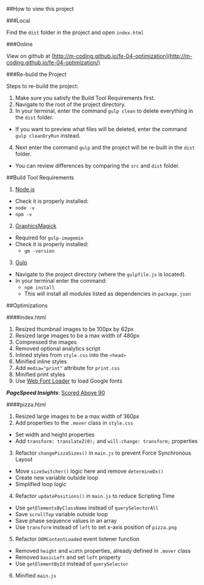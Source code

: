 ##How to view this project

###Local

Find the `dist` folder in the project and open `index.html`

###Online

View on github at [http://m-coding.github.io/fe-04-optimization](http://m-coding.github.io/fe-04-optimization/)

###Re-build the Project

Steps to re-build the project:

1. Make sure you satisfy the Build Tool Requirements first.
2. Navigate to the root of the project directory.
3. In your terminal, enter the command `gulp clean` to delete everything in the `dist` folder.
  * If you want to preview what files will be deleted, enter the command `gulp cleanDryRun` instead.
4. Next enter the command `gulp` and the project will be re-built in the `dist` folder.
  * You can review differences by comparing the `src` and `dist` folder.

##Build Tool Requirements

1. [Node.js](https://nodejs.org/en/download/)
  * Check it is properly installed:
  * `node -v`
  * `npm -v`
2. [GraphicsMagick](http://www.graphicsmagick.org/download.html)
  * Required for `gulp-imagemin`
  * Check it is properly installed:
    * `gm -version`
3. [Gulp](https://github.com/gulpjs/gulp/blob/master/docs/getting-started.md)
  * Navigate to the project directory (where the `gulpfile.js` is located).
  * In your terminal enter the command:
    * `npm install`
    * This will install all modules listed as dependencies in `package.json`

##Optimizations

####index.html

1. Resized thumbnail images to be 100px by 62px
2. Resized large images to be a max width of 480px
3. Compressed the images
4. Removed optional analytics script
5. Inlined styles from `style.css` into the `<head>`
6. Minified inline styles
7. Add `media="print"` attribute for `print.css`
8. Minified print styles
9. Use [Web Font Loader](https://github.com/typekit/webfontloader) to load Google fonts

**_PageSpeed Insights_**: [Scored Above 90](https://developers.google.com/speed/pagespeed/insights/?url=http%3A%2F%2Fm-coding.github.io%2Ffe-04-optimization%2F&tab=desktop)

####pizza.html

1. Resized large images to be a max width of 360px
2. Add properties to the `.mover` class in `style.css`
  * Set width and height properties
  * Add `transform: translateZ(0);` and `will-change: transform;` properties
3. Refactor `changePizzaSizes()` in `main.js` to prevent Force Synchronous Layout
  * Move `sizeSwitcher()` logic here and remove `determineDx()`
  * Create new variable outside loop
  * Simplified loop logic
4. Refactor `updatePositions()` in `main.js` to reduce Scripting Time
  * Use `getElementsByClassName` instead of `querySelectorAll`
  * Save `scrollTop` variable outside loop
  * Save phase sequence values in an array
  * Use `transform` instead of `left` to set x-axis position of `pizza.png`
5. Refactor `DOMContentLoaded` event listener function
  * Removed `height` and `width` properties, already defined in `.mover` class
  * Removed `basicLeft` and set `left` property
  * Use `getElementById` instead of `querySelector`
6. Minified `main.js`
